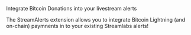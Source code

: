 Integrate Bitcoin Donations into your livestream alerts

The StreamAlerts extension allows you to integrate Bitcoin Lightning (and on-chain) paymnents in to your existing Streamlabs alerts!
